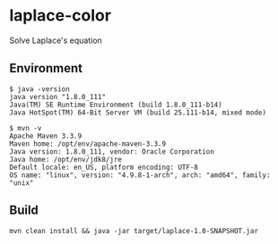 # laplace-color
Solve Laplace's equation

## Environment

```
$ java -version
java version "1.8.0_111"
Java(TM) SE Runtime Environment (build 1.8.0_111-b14)
Java HotSpot(TM) 64-Bit Server VM (build 25.111-b14, mixed mode)

$ mvn -v
Apache Maven 3.3.9
Maven home: /opt/env/apache-maven-3.3.9
Java version: 1.8.0_111, vendor: Oracle Corporation
Java home: /opt/env/jdk8/jre
Default locale: en_US, platform encoding: UTF-8
OS name: "linux", version: "4.9.8-1-arch", arch: "amd64", family: "unix"
```

## Build

`mvn clean install && java -jar target/laplace-1.0-SNAPSHOT.jar`
